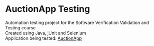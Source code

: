 # AuctionApp Testing
Automation testing project for the Software Verification Validation and Testing course <br>
Created using Java, jUnit and Selenium <br>
Application being tested: [AuctionApp](https://auctionapp.krilasevic.me)

